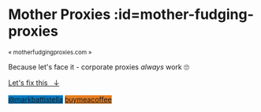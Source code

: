 # Mother <span></span> Proxies :id=mother-fudging-proxies

<small>&laquo; motherfudgingproxies.com &raquo;</small>

Because let's face it - corporate proxies _always_ work :roll_eyes:

[Let\'s fix this &nbsp; &darr;](#proxies-ugh)<br><br>
<a href="https://www.paypal.me/markbattistella/6AUD" style="background: #0079C1 !important;" class="fund"><i class="i-paypal"></i><span>@markbattistella</span></a>
<a href="https://www.buymeacoffee.com/markbattistella" style="background: #e67e22 !important;" class="fund"><i class="i-bmac"></i><span>buymeacoffee</span></a>
